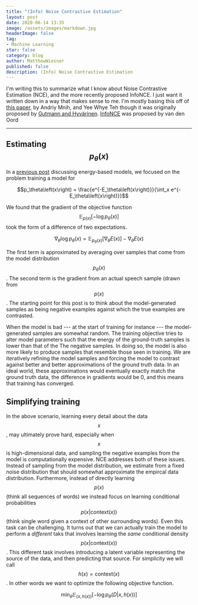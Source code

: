 ```yaml
---
title: "(Info) Noise Contrastive Estimation"
layout: post
date: 2020-06-14 13:35
image: /assets/images/markdown.jpg
headerImage: false
tag:
- Machine Learning
star: false
category: blog
author: MatthewWiesner
published: false
description: (Info) Noise Contrastive Estimation
---
```



I'm writing this to summarize what I know about Noise Contrastive Estimation (NCE), and the more recently proposed InfoNCE. I just want it written down in a way that makes sense to me. I'm mostly basing this off of [this paper](https://arxiv.org/pdf/1206.6426.pdf), by Andriy Mnih, and Yee Whye Teh though it was originally proposed by [Gutmann and Hyvärinen]( http://proceedings.mlr.press/v9/gutmann10a/gutmann10a.pdf). [InfoNCE](https://arxiv.org/pdf/1807.03748.pdf) was proposed by van den Oord

_____________________________

## Estimating $$p_\theta\left(x\right)$$
In a [previous post](https://m-wiesner.github.io/Energy-Based-Models) discussing energy-based models, we focused on the problem training a model for 

$$p_\theta\left(x\right) = \frac{e^{-E_\theta\left(x\right)}}{\int_x e^{-E_\theta\left(x\right)}}$$

We found that the gradient of the objective function $$\mathbb{E}_{p\left(x\right)}[-\log{p_\theta\left(x\right)}]$$ took the form of a difference of two expectations. 

$$\nabla_{\theta} \log{p_{\theta}\left(x\right)} = \mathbb{E}_{p_{\theta}\left(x\right)} \left[\nabla_{\theta}E\left(x\right)\right] - \nabla_{\theta} E\left(x\right) $$

The first term is approximated by averaging over samples that come from the model distribution $$p_\theta\left(x\right)$$. The second term is the gradient from an actual speech sample (drawn from $$p\left(x\right)$$. The starting point for this post is to think about the model-generated samples as being negative examples against which the true examples are contrasted. 

When the model is bad --- at the start of training for instance --- the model-generated samples are somewhat random. The training objective tries to alter model parameters such that the energy of the ground-truth samples is lower than that of the The negative samples. In doing so, the model is also more likely to produce samples that resemble those seen in training. We are iteratively refining the model samples and forcing the model to contrast against better and better approximations of the ground truth data. In an ideal world, these approximations would eventually exactly match the ground truth data, the difference in gradients would be 0, and this means that training has converged.

## Simplifying training
In the above scenario, learning every detail about the data $$x$$, may ultimately prove hard, especially when $$x$$ is high-dimensional data, and sampling the negative examples from the model is computationally expensive. NCE addresses both of these issues. Instead of sampling from the model distribution, we estimate from a fixed noise distribution that should somewhat approximate the empircal data distribution. Furthermore, instead of directly learning $$p\left(x\right)$$ (think all sequences of words) we instead focus on learning conditional probabilities $$p\left(x | \mbox{context}\left(x\right) \right)$$ (think single word given a context of other surrounding words). Even this task can be challenging. It turns out that we can actually train the model to perform a *different* taks that involves learning the *same* conditional density $$p\left(x | \mbox{context}\left(x\right) \right)$$. This different task involves introducing a latent variable representing the source of the data, and then predicting that source. For simplicity we will call $$ h\left(x\right) = \mbox{context}\left(x\right)$$. In other words we want to optimize the following objective function.

$$\min_{\theta} \mathbb{E}_{\left(x, h\left(x\right)\right)} \left[-\log{p_{\theta}\left(D | x, h\left(x\right)\right)}\right]$$












